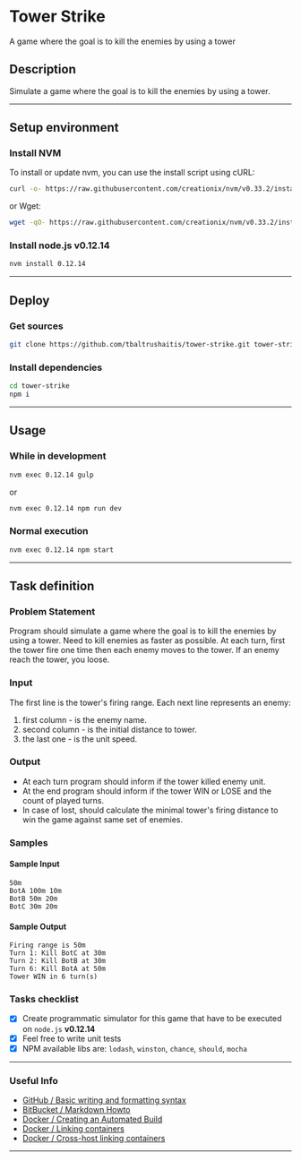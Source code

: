 # Tower Strike
A game where the goal is to kill the enemies by using a tower

## Description
Simulate a game where the goal is to kill the enemies by using a tower.

--------

## Setup environment

### Install NVM

To install or update nvm, you can use the install script using cURL:

```bash
curl -o- https://raw.githubusercontent.com/creationix/nvm/v0.33.2/install.sh | bash
```

or Wget:

```bash
wget -qO- https://raw.githubusercontent.com/creationix/nvm/v0.33.2/install.sh | bash
```

### Install node.js v0.12.14

```bash
nvm install 0.12.14
```

--------
## Deploy

### Get sources

```bash
git clone https://github.com/tbaltrushaitis/tower-strike.git tower-strike
```

### Install dependencies

```bash
cd tower-strike
npm i
```

--------
## Usage

### While in development

```bash
nvm exec 0.12.14 gulp
```

or

```bash
nvm exec 0.12.14 npm run dev
```

### Normal execution

```bash
nvm exec 0.12.14 npm start
```

--------
## Task definition ##

### Problem Statement ###
Program should simulate a game where the goal is to kill the enemies by using a tower.
Need to kill enemies as faster as possible.
At each turn, first the tower fire one time then each enemy moves to the tower.
If an enemy reach the tower, you loose.

### Input ###
The first line is the tower's firing range.
Each next line represents an enemy:
1. first column - is the enemy name.
2. second column - is the initial distance to tower.
3. the last one - is the unit speed.

### Output ###
 - At each turn program should inform if the tower killed enemy unit.
 - At the end program should inform if the tower WIN or LOSE and the count of played turns.
 - In case of lost, should calculate the minimal tower's firing distance to win the game against same set of enemies.

### Samples ###

#### Sample Input ####
```Text
50m
BotA 100m 10m
BotB 50m 20m
BotC 30m 20m
```

#### Sample Output ####
```Text
Firing range is 50m
Turn 1: Kill BotC at 30m
Turn 2: Kill BotB at 30m
Turn 6: Kill BotA at 50m
Tower WIN in 6 turn(s)
```

### Tasks checklist ###

 - [x] Create programmatic simulator for this game that have to be executed on `node.js` **v0.12.14**
 - [x] Feel free to write unit tests
 - [x] NPM available libs are: `lodash`, `winston`, `chance`, `should`, `mocha`

--------

### Useful Info ###

 - [GitHub / Basic writing and formatting syntax](https://help.github.com/articles/basic-writing-and-formatting-syntax/)
 - [BitBucket / Markdown Howto](https://bitbucket.org/tutorials/markdowndemo)
 - [Docker / Creating an Automated Build](https://docs.docker.com/docker-hub/builds/)
 - [Docker / Linking containers](https://docs.docker.com/engine/userguide/networking/default_network/dockerlinks.md)
 - [Docker / Cross-host linking containers](https://docs.docker.com/engine/admin/ambassador_pattern_linking.md)

--------
